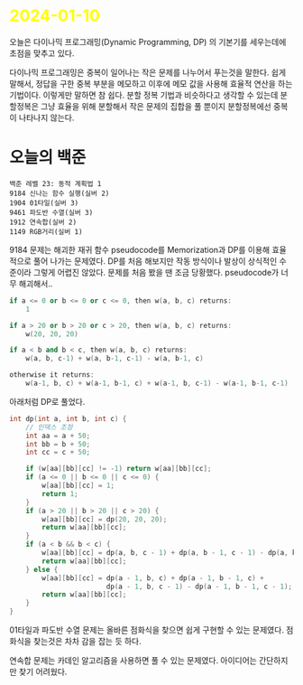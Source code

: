 # <span style="color:yellow">2024-01-10</span>

오늘은 다이나믹 프로그래밍(Dynamic Programming, DP) 의 기본기를 세우는데에 초점을 맞추고 있다.

다이나믹 프로그래밍은 중복이 일어나는 작은 문제를 나누어서 푸는것을 말한다.
쉽게 말해서, 정답을 구한 중복 부분을 메모하고 이후에 메모 값을 사용해 효율적 연산을 하는 기법이다.
이렇게만 말하면 참 쉽다. 분할 정복 기법과 비슷하다고 생각할 수 있는데 분할정복은 그냥 효율을 위해 분할해서 작은 문제의 집합을 풀 뿐이지 분할정복에선 중복이 나타나지 않는다.

# 오늘의 백준
```level23
백준 레벨 23: 동적 계획법 1
9184 신나는 함수 실행(실버 2)
1904 01타일(실버 3)
9461 파도반 수열(실버 3)
1912 연속합(실버 2)
1149 RGB거리(실버 1)
```

9184 문제는 해괴한 재귀 함수 pseudocode를 Memorization과 DP를 이용해 효율적으로 풀어 나가는 문제였다. DP를 처음 해보지만 작동 방식이나 발상이 상식적인 수준이라 그렇게 어렵진 않았다.
문제를 처음 봤을 땐 조금 당황했다. pseudocode가 너무 해괴해서..

```cpp
if a <= 0 or b <= 0 or c <= 0, then w(a, b, c) returns:
    1

if a > 20 or b > 20 or c > 20, then w(a, b, c) returns:
    w(20, 20, 20)

if a < b and b < c, then w(a, b, c) returns:
    w(a, b, c-1) + w(a, b-1, c-1) - w(a, b-1, c)

otherwise it returns:
    w(a-1, b, c) + w(a-1, b-1, c) + w(a-1, b, c-1) - w(a-1, b-1, c-1)
```

아래처럼 DP로 풀었다.

```cpp
int dp(int a, int b, int c) {
    // 인덱스 조정
    int aa = a + 50;
    int bb = b + 50;
    int cc = c + 50;

    if (w[aa][bb][cc] != -1) return w[aa][bb][cc];
    if (a <= 0 || b <= 0 || c <= 0) {
        w[aa][bb][cc] = 1;
        return 1;
    }
    if (a > 20 || b > 20 || c > 20) {
        w[aa][bb][cc] = dp(20, 20, 20);
        return w[aa][bb][cc];
    }
    if (a < b && b < c) {
        w[aa][bb][cc] = dp(a, b, c - 1) + dp(a, b - 1, c - 1) - dp(a, b - 1, c);
        return w[aa][bb][cc];
    } else {
        w[aa][bb][cc] = dp(a - 1, b, c) + dp(a - 1, b - 1, c) +
                        dp(a - 1, b, c - 1) - dp(a - 1, b - 1, c - 1);
        return w[aa][bb][cc];
    }
}
```


01타일과 파도반 수열 문제는 올바른 점화식을 찾으면 쉽게 구현할 수 있는 문제였다.
점화식을 찾는것은 차차 감을 잡는 듯 하다.

연속합 문제는 카데인 알고리즘을 사용하면 풀 수 있는 문제였다.
아이디어는 간단하지만 찾기 어려웠다. 

